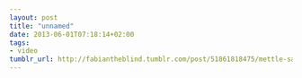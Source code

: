 ```yaml
---
layout: post
title: "unnamed"
date: 2013-06-01T07:18:14+02:00
tags:
- video
tumblr_url: http://fabiantheblind.tumblr.com/post/51861818475/mettle-saz-kevin-schires-of-aescripts-com-fame
---
```


